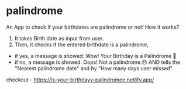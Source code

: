 # palindrome
An App to check if your birthdates are palindrome or not! How it works?

1. It takes Birth date as input from user.
2. Then, it checks if the entered birthdate is a palindrome,

- if yes, a message is showed: Wow! Your Birthday is a Palindrome 🤩
- if no, a message is showed: Oops! Not a palindrome.😞 AND tells the "Nearest palindrome date" and by "How many days user missed".

checkout - https://is-your-birthdayy-palindromee.netlify.app/
